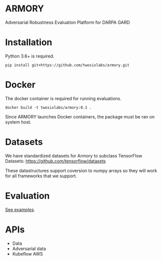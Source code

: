 # ARMORY
Adversarial Robustness Evaluation Platform for DARPA GARD

# Installation
Python 3.6+ is required.
```
pip install git+https://github.com/twosixlabs/armory.git
```

# Docker
The docker container is required for running evaluations.
```
docker build -t twosixlabs/armory:0.1 .
```
Since ARMORY launches Docker containers, the package must be ran on system host.

# Datasets
We have standardized datasets for Armory to subclass TensorFlow Datasets:
https://github.com/tensorflow/datasets

These datastructures support coversion to numpy arrays so they will work for all 
frameworks that we support.


# Evaluation
[See examples](examples/).

# APIs
* Data
* Adversarial data
* Kubeflow AWS
